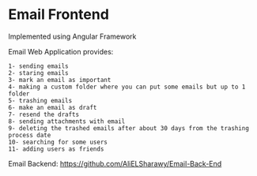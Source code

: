 # Email Frontend
Implemented using Angular Framework

Email Web Application provides:

    1- sending emails
    2- staring emails
    3- mark an email as important
    4- making a custom folder where you can put some emails but up to 1 folder
    5- trashing emails
    6- make an email as draft
    7- resend the drafts
    8- sending attachments with email
    9- deleting the trashed emails after about 30 days from the trashing process date
    10- searching for some users
    11- adding users as friends

Email Backend: https://github.com/AliELSharawy/Email-Back-End
